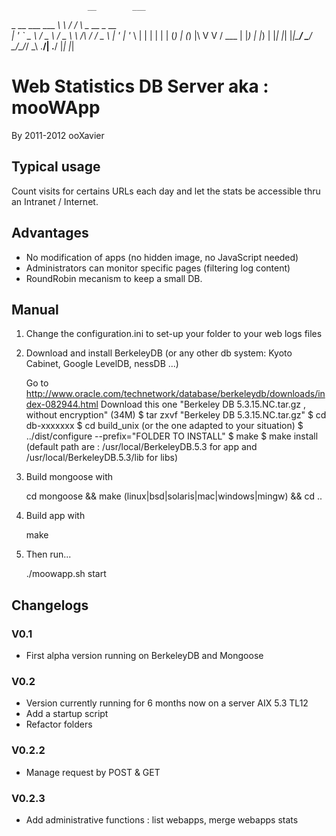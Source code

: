                      __        ___                
 _ __ ___   ___   ___\ \      / / \   _ __  _ __  
| '_ ` _ \ / _ \ / _ \\ \ /\ / / _ \ | '_ \| '_ \ 
| | | | | | (_) | (_) |\ V  V / ___ \| |_) | |_) |
|_| |_| |_|\___/ \___/  \_/\_/_/   \_\ .__/| .__/ 
                                     |_|   |_|

# Web Statistics DB Server aka : mooWApp
By 2011-2012 ooXavier

## Typical usage
Count visits for certains URLs each day and let the stats be accessible thru an Intranet / Internet.

##  Advantages
- No modification of apps (no hidden image, no JavaScript needed)
- Administrators can monitor specific pages (filtering log content)
- RoundRobin mecanism to keep a small DB.

## Manual
1. Change the configuration.ini to set-up your folder to your web logs files
2. Download and install BerkeleyDB (or any other db system: Kyoto Cabinet, Google LevelDB, nessDB ...)

    Go to http://www.oracle.com/technetwork/database/berkeleydb/downloads/index-082944.html
    Download this one "Berkeley DB 5.3.15.NC.tar.gz , without encryption" (34M)
    $ tar zxvf "Berkeley DB 5.3.15.NC.tar.gz"
    $ cd db-xxxxxxx
    $ cd build_unix (or the one adapted to your situation)
    $ ../dist/configure --prefix="FOLDER TO INSTALL"
    $ make
    $ make install
    (default path are : /usr/local/BerkeleyDB.5.3 for app and /usr/local/BerkeleyDB.5.3/lib for libs)
2. Build mongoose with

    cd mongoose && make (linux|bsd|solaris|mac|windows|mingw) && cd ..
3. Build app with

    make
4. Then run...

    ./moowapp.sh start

## Changelogs
### V0.1
- First alpha version running on BerkeleyDB and Mongoose

### V0.2
- Version currently running for 6 months now on a server AIX 5.3 TL12
- Add a startup script
- Refactor folders

### V0.2.2
- Manage request by POST & GET

### V0.2.3
- Add administrative functions : list webapps, merge webapps stats
